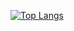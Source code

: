 [![Top Langs](https://github-readme-stats.vercel.app/api/top-langs/?username=Silveridge&layout=pie)](https://github.com/anuraghazra/github-readme-stats)
